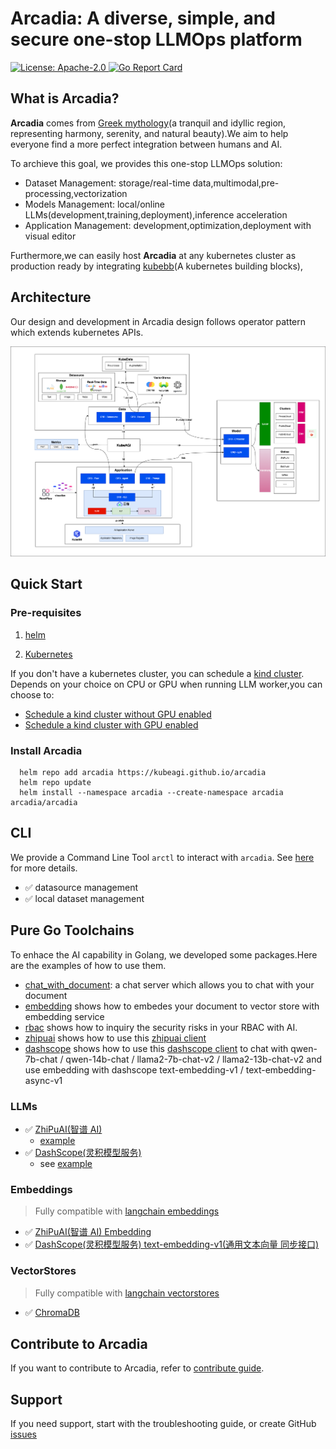 # Arcadia: A diverse, simple, and secure one-stop LLMOps platform

<div align="left">
  <p>
    <a href="https://opensource.org/licenses/apache-2-0">
      <img alt="License: Apache-2.0" src="https://img.shields.io/github/license/kubeagi/arcadia" />
    </a>
    <a href="https://opensource.org/licenses/apache-2-0">
      <img alt="Go Report Card" src="https://goreportcard.com/badge/kubeagi/arcadia?style=flat-square" />
    </a>
  </p>
</div>

## What is Arcadia?

**Arcadia** comes from [Greek mythology](https://www.greekmythology.com/Myths/Places/Arcadia/arcadia.html)(a tranquil and idyllic region, representing harmony, serenity, and natural beauty).We aim to help everyone find a more perfect integration between humans and AI.

To archieve this goal, we provides this one-stop LLMOps solution:

- Dataset Management: storage/real-time data,multimodal,pre-processing,vectorization
- Models Management: local/online LLMs(development,training,deployment),inference acceleration
- Application Management: development,optimization,deployment with visual editor

Furthermore,we can easily host **Arcadia** at any kubernetes cluster as production ready by integrating [kubebb](https://github.com/kubebb)(A kubernetes building blocks),

## Architecture

Our design and development in Arcadia design follows operator pattern which extends kubernetes APIs.

![Arch](./docs/images//kubeagi.drawio.png)

## Quick Start

### Pre-requisites

1. [helm](https://helm.sh/docs/intro/install/)

2. [Kubernetes](https://kubernetes.io/)

If you don't have a kubernetes cluster, you can schedule a [kind cluster](https://kind.sigs.k8s.io/). Depends on your choice on CPU or GPU when running LLM worker,you can choose to:

- [Schedule a kind cluster without GPU enabled](./docs/kind.md)
- [Schedule a kind cluster with GPU enabled](./docs/kind_gpu.md)

### Install Arcadia

```shell
  helm repo add arcadia https://kubeagi.github.io/arcadia
  helm repo update
  helm install --namespace arcadia --create-namespace arcadia arcadia/arcadia 
```

## CLI

We provide a Command Line Tool `arctl` to interact with `arcadia`. See [here](./pkg/arctl/README.md) for more details.

- ✅ datasource management
- ✅ local dataset management

## Pure Go Toolchains

To enhace the AI capability in Golang, we developed some packages.Here are the examples of how to use them.

- [chat_with_document](https://github.com/kubeagi/arcadia/tree/main/examples/chat_with_document): a chat server which allows you to chat with your document
- [embedding](https://github.com/kubeagi/arcadia/tree/main/examples/embedding) shows how to embedes your document to vector store with embedding service
- [rbac](https://github.com/kubeagi/arcadia/blob/main/examples/rbac/main.go) shows how to inquiry the security risks in your RBAC with AI.
- [zhipuai](https://github.com/kubeagi/arcadia/blob/main/examples/zhipuai/main.go) shows how to use this [zhipuai client](https://github.com/kubeagi/arcadia/tree/main/pkg/llms/zhipuai)
- [dashscope](https://github.com/kubeagi/arcadia/blob/main/examples/dashscope/main.go) shows how to use this [dashscope client](https://github.com/kubeagi/arcadia/tree/main/pkg/llms/dashscope) to chat with qwen-7b-chat / qwen-14b-chat / llama2-7b-chat-v2 / llama2-13b-chat-v2 and use embedding with dashscope text-embedding-v1 / text-embedding-async-v1

### LLMs

- ✅ [ZhiPuAI(智谱 AI)](https://github.com/kubeagi/arcadia/tree/main/pkg/llms/zhipuai)
  - [example](https://github.com/kubeagi/arcadia/blob/main/examples/zhipuai/main.go)
- ✅ [DashScope(灵积模型服务)](https://github.com/kubeagi/arcadia/tree/main/pkg/llms/dashscope)
  - see [example](https://github.com/kubeagi/arcadia/blob/main/examples/dashscope/main.go)

### Embeddings

> Fully compatible with [langchain embeddings](https://github.com/tmc/langchaingo/tree/main/embeddings)

- ✅ [ZhiPuAI(智谱 AI) Embedding](https://github.com/kubeagi/arcadia/tree/main/pkg/embeddings/zhipuai)
- ✅ [DashScope(灵积模型服务) text-embedding-v1(通用文本向量 同步接口)](https://help.aliyun.com/zh/dashscope/developer-reference/text-embedding-api-details)

### VectorStores

> Fully compatible with [langchain vectorstores](https://github.com/tmc/langchaingo/tree/main/vectorstores)

- ✅ [ChromaDB](https://docs.trychroma.com/)

## Contribute to Arcadia

If you want to contribute to Arcadia, refer to [contribute guide](CONTRIBUTING.md).

## Support

If you need support, start with the troubleshooting guide, or create GitHub [issues](https://github.com/kubeagi/arcadia/issues/new)

